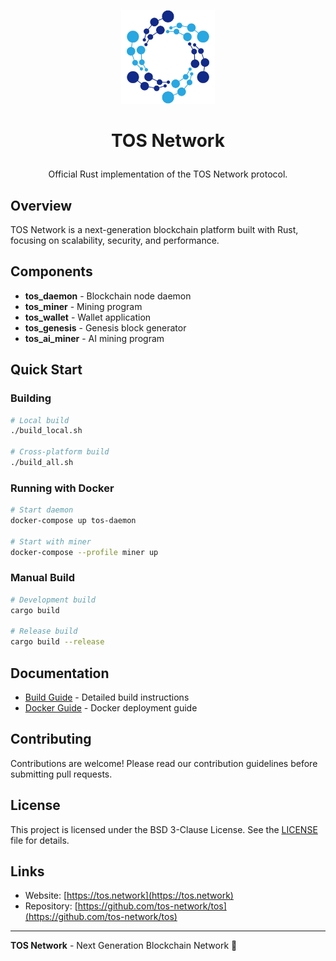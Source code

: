 <p align="center">
  <img src="logo.png" alt="TOS Network Logo" width="150"/>
</p>

# <p align="center">TOS Network</p>

<p align="center">Official Rust implementation of the TOS Network protocol.</p>

## Overview

TOS Network is a next-generation blockchain platform built with Rust, focusing on scalability, security, and performance.

## Components

- **tos_daemon** - Blockchain node daemon
- **tos_miner** - Mining program
- **tos_wallet** - Wallet application
- **tos_genesis** - Genesis block generator
- **tos_ai_miner** - AI mining program

## Quick Start

### Building

```bash
# Local build
./build_local.sh

# Cross-platform build
./build_all.sh
```

### Running with Docker

```bash
# Start daemon
docker-compose up tos-daemon

# Start with miner
docker-compose --profile miner up
```

### Manual Build

```bash
# Development build
cargo build

# Release build
cargo build --release
```

## Documentation

- [Build Guide](BUILD.md) - Detailed build instructions
- [Docker Guide](DOCKER.md) - Docker deployment guide

## Contributing

Contributions are welcome! Please read our contribution guidelines before submitting pull requests.

## License

This project is licensed under the BSD 3-Clause License. See the [LICENSE](LICENSE) file for details.

## Links

- Website: [https://tos.network](https://tos.network)
- Repository: [https://github.com/tos-network/tos](https://github.com/tos-network/tos)

---

**TOS Network** - Next Generation Blockchain Network 🚀
